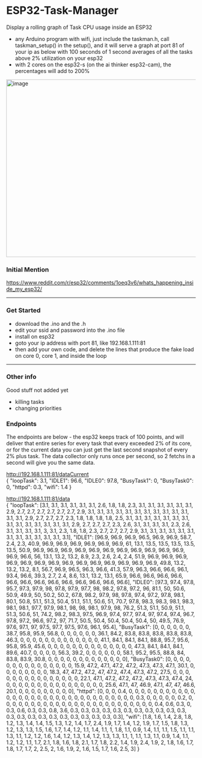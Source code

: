 # ESP32-Task-Manager
Display a rolling graph of Task CPU usage inside an ESP32
- any Arduino program with wifi, just include the taskman.h, call taskman_setup() in the setup(), and it will serve a graph at port 81 of your ip as below with 100 seconds of 1 second averages of all the tasks above 2% utilization on your esp32
- with 2 cores on the esp32-s (on the ai thinker esp32-cam), the percentages will add to 200%

<img width="757" height="471" alt="image" src="https://github.com/user-attachments/assets/1584f631-f67e-4046-9ba9-c6e75f259b0d" />

### Initial Mention
https://www.reddit.com/r/esp32/comments/1oeq3v6/whats_happening_inside_my_esp32/

---
### Get Started
- download the .ino and the .h
- edit your ssid and password into the .ino file
- install on esp32
- goto your ip address with port 81, like 192.168.1.111:81
- then add your own code, and delete the lines that produce the fake load on core 0, core 1, and inside the loop

---
### Other info
Good stuff not added yet
- killing tasks
- changing priorities

### Endpoints
The endpoints are below - the esp32 keeps track of 100 points, and will deliver that entire series for every task that every exceeded 2% of its core, or for the current data you can just get the last second snapshot of every 2% plus task.  The data collector only runs once per second, so 2 fetchs in a second will give you the same data. 

http://192.168.1.111:81/dataCurrent  
{
  "loopTask": 3.1,
  "IDLE1": 96.6,
  "IDLE0": 97.8,
  "BusyTask1": 0,
  "BusyTask0": 0,
  "httpd": 0.3,
  "wifi": 1.4
}

http://192.168.1.111:81/data  
{
  "loopTask": [3.1, 3.1, 3.1, 3.1, 3.1, 3.1, 2.6, 1.8, 1.8, 2.3, 3.1, 3.1, 3.1, 3.1, 3.1, 3.1, 2.9, 2.7, 2.7, 2.7, 2.7, 2.7, 2.7, 2.9, 3.1, 3.1, 3.1, 3.1, 3.1, 3.1, 3.1, 3.1, 3.1, 3.1, 3.1, 3.1, 3.1, 2.9, 2.7, 2.7, 2.7, 2.3, 1.8, 1.8, 1.8, 1.8, 2.5, 3.1, 3.1, 3.1, 3.1, 3.1, 3.1, 3.1, 3.1, 3.1, 3.1, 3.1, 3.1, 3.1, 3.1, 2.9, 2.7, 2.7, 2.7, 2.3, 2.6, 3.1, 3.1, 3.1, 3.1, 2.3, 2.6, 3.1, 3.1, 3.1, 3.1, 3, 3.1, 2.3, 1.8, 1.8, 2.3, 2.7, 2.7, 2.7, 2.9, 3.1, 3.1, 3.1, 3.1, 3.1, 3.1, 3.1, 3.1, 3.1, 3.1, 3.1, 3.1, 3.1],
  "IDLE1": [96.9, 96.9, 96.9, 96.5, 96.9, 96.9, 58.7, 2.4, 2.3, 40.9, 96.9, 96.9, 96.9, 96.9, 96.9, 96.9, 61, 13.1, 13.5, 13.5, 13.5, 13.5, 13.5, 50.9, 96.9, 96.9, 96.9, 96.9, 96.9, 96.9, 96.9, 96.9, 96.9, 96.9, 96.9, 96.9, 96.6, 56, 13.1, 13.2, 13.2, 8.9, 2.3, 2.6, 2.4, 2.4, 51.9, 96.9, 96.9, 96.9, 96.9, 96.9, 96.9, 96.9, 96.9, 96.9, 96.9, 96.9, 96.9, 96.9, 96.9, 49.8, 13.2, 13.2, 13.2, 8.1, 56.7, 96.9, 96.5, 96.3, 96.6, 41.3, 57.9, 96.3, 96.6, 96.6, 96.1, 93.4, 96.6, 39.3, 2.7, 2.4, 8.6, 13.1, 13.2, 13.1, 65.9, 96.6, 96.6, 96.6, 96.6, 96.6, 96.6, 96.6, 96.6, 96.6, 96.6, 96.6, 96.6, 96.6],
  "IDLE0": [97.3, 97.4, 97.8, 95.7, 97.3, 97.9, 98, 97.8, 97.9, 97.7, 98, 98.2, 97.8, 97.2, 96, 81.1, 50, 50.6, 50.9, 49.9, 50, 50.2, 50.2, 67.8, 98.2, 97.9, 98, 97.8, 97.4, 97.2, 97.8, 98.1, 80.1, 50.8, 51.1, 51.3, 50.4, 51.1, 51.1, 50.6, 51, 70.7, 97.8, 98.3, 98.3, 98.1, 98.3, 98.1, 98.1, 97.7, 97.9, 98.1, 98, 98, 98.1, 97.9, 98, 76.2, 51.3, 51.1, 50.9, 51.1, 51.3, 50.6, 51, 74.2, 98.2, 98.3, 97.5, 96.9, 97.4, 97.7, 97.4, 97, 97.4, 97.4, 96.7, 97.8, 97.2, 96.6, 97.2, 97, 71.7, 50.5, 50.4, 50.4, 50.4, 50.4, 50, 49.5, 76.9, 97.6, 97.1, 97, 97.5, 97.7, 97.5, 97.6, 96.1, 95.4],
  "BusyTask1": [0, 0, 0, 0, 0, 0, 38.7, 95.8, 95.9, 56.8, 0, 0, 0, 0, 0, 0, 36.1, 84.2, 83.8, 83.8, 83.8, 83.8, 83.8, 46.3, 0, 0, 0, 0, 0, 0, 0, 0, 0, 0, 0, 0, 0, 41.1, 84.1, 84.1, 84.1, 88.8, 95.7, 95.6, 95.8, 95.9, 45.6, 0, 0, 0, 0, 0, 0, 0, 0, 0, 0, 0, 0, 0, 0, 47.3, 84.1, 84.1, 84.1, 89.6, 40.7, 0, 0, 0, 0, 56.3, 39.2, 0, 0, 0, 0, 0, 0, 58.1, 95.2, 95.5, 88.8, 84, 83.8, 83.9, 30.8, 0, 0, 0, 0, 0, 0, 0, 0, 0, 0, 0, 0, 0],
  "BusyTask0": [0, 0, 0, 0, 0, 0, 0, 0, 0, 0, 0, 0, 0, 0, 0, 15.9, 47.2, 47.1, 47.2, 47.2, 47.3, 47.3, 47.1, 30.1, 0, 0, 0, 0, 0, 0, 0, 0, 18.3, 47, 47.2, 47.2, 47, 47.2, 47.4, 47.3, 47.2, 27.5, 0, 0, 0, 0, 0, 0, 0, 0, 0, 0, 0, 0, 0, 0, 0, 22.1, 47.1, 47.2, 47.2, 47.2, 47.3, 47.3, 47.4, 24, 0, 0, 0, 0, 0, 0, 0, 0, 0, 0, 0, 0, 0, 0, 0, 0, 25.6, 47.1, 47, 46.9, 47.1, 47, 47, 46.6, 20.1, 0, 0, 0, 0, 0, 0, 0, 0, 0],
  "httpd": [0, 0, 0, 0.4, 0, 0, 0, 0, 0, 0, 0, 0, 0, 0, 0, 0, 0, 0, 0, 0, 0, 0, 0, 0, 0, 0, 0, 0, 0, 0, 0, 0, 0, 0, 0, 0, 0.3, 0, 0, 0, 0, 0, 0.2, 0, 0, 0, 0, 0, 0, 0, 0, 0, 0, 0, 0, 0, 0, 0, 0, 0, 0, 0, 0, 0, 0, 0, 0, 0, 0.4, 0.6, 0.3, 0, 0.3, 0.6, 0.3, 0.3, 0.8, 3.6, 0.3, 0.3, 0.3, 0.3, 0.3, 0.3, 0.3, 0.3, 0.3, 0.3, 0.3, 0.3, 0.3, 0.3, 0.3, 0.3, 0.3, 0.3, 0.3, 0.3, 0.3, 0.3],
  "wifi": [1.8, 1.6, 1.4, 2.8, 1.8, 1.2, 1.3, 1.4, 1.4, 1.5, 1.3, 1.2, 1.4, 1.7, 2.4, 1.9, 1.7, 1.4, 1.2, 1.9, 1.7, 1.5, 1.8, 1.3, 1.2, 1.3, 1.3, 1.5, 1.6, 1.7, 1.4, 1.2, 1.1, 1.4, 1.1, 1, 1.8, 1.1, 0.9, 1.4, 1.1, 1.1, 1.5, 1.1, 1.1, 1.3, 1.1, 1.2, 1.2, 1.6, 1.4, 1.2, 1.3, 1.4, 1.2, 1.3, 1.3, 1.1, 1, 1.1, 1.3, 1.1, 0.9, 1.4, 1.1, 1.2, 1.2, 1.1, 1.7, 2.1, 1.8, 1.6, 1.8, 2.1, 1.7, 1.8, 2.2, 1.4, 1.9, 2.4, 1.9, 2, 1.8, 1.6, 1.7, 1.8, 1.7, 1.7, 2, 2.5, 2, 1.6, 1.9, 2, 1.6, 1.5, 1.7, 1.6, 2.5, 3]
}

